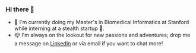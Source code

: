 ### Hi there 👋

- 🌲 I'm currently doing my Master's in Biomedical Informatics at Stanford while interning at a stealth startup 🤫.
- 📪 I'm always on the lookout for new passions and adventures; drop me a message on [LinkedIn](https://www.linkedin.com/in/chloe-he/) or via email if you want to chat more!

